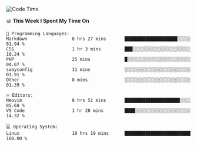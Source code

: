 <!-- [![Top Langs](https://github-readme-stats.vercel.app/api/top-langs/?username=gagahsyuja&theme=dracula&hide_border=true&border_radius=7)](https://github.com/anuraghazra/github-readme-stats) -->

<!--START_SECTION:waka-->
![Code Time](http://img.shields.io/badge/Code%20Time-278%20hrs%2020%20mins-blue)

📊 **This Week I Spent My Time On** 

```text
💬 Programming Languages: 
Markdown                 8 hrs 27 mins       ████████████████████░░░░░   81.94 % 
CSS                      1 hr 3 mins         ███░░░░░░░░░░░░░░░░░░░░░░   10.24 % 
PHP                      25 mins             █░░░░░░░░░░░░░░░░░░░░░░░░   04.07 % 
swayconfig               11 mins             ░░░░░░░░░░░░░░░░░░░░░░░░░   01.91 % 
Other                    8 mins              ░░░░░░░░░░░░░░░░░░░░░░░░░   01.39 % 

🔥 Editors: 
Neovim                   8 hrs 51 mins       █████████████████████░░░░   85.68 % 
VS Code                  1 hr 28 mins        ████░░░░░░░░░░░░░░░░░░░░░   14.32 % 

💻 Operating System: 
Linux                    10 hrs 19 mins      █████████████████████████   100.00 % 
```


<!--END_SECTION:waka-->
